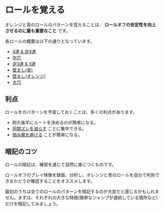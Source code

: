 # ロールを覚える

オレンジと青のロールのパターンを覚えることは、 **ロールオフの安定性を向上させるのに最も重要なこと** です。

各ロールの概要は以下の通りとなっています。

* [4連 & 逆4連](../rolls/easy-4.md)
* [中穴](../rolls/isolated-duo.md)
* [逆3連 & 3連](../rolls/closed-open-open-closed.md)
* [壁まし(青)](../rolls/pillar-trench.md)
* [壁まし(オレンジ)](../rolls/5-waller.md)
* [大穴](../rolls/grand-canyon.md)

## 利点


ロールをのパターンを予習しておくことは、多くの利点があります。

* 耐久後半にルートを決めるのが簡単になる。
* [同期ズレを減らす](./reducing-desync.md) ことに集中できる。
* [掴み魔を避ける](./avoiding-griefers.md) ことが簡単になる。

## 暗記のコツ

ロールの暗記は、練習を通じて自然に身につくものです。

ロールオフのプレイ映像を録画、分析し、オレンジと青のロールを自分で判別できるかどうか確認することをオススメします。

最初のうちは全てのロールのパターンを暗記するのが大変だと感じるかもしれません。まずは、それぞれの大きな特徴(簡単なジャンプが連続している箇所など) だけを暗記してみましょう。

